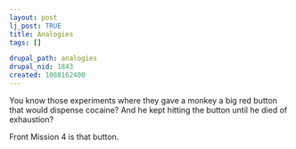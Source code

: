```yaml
--- 
layout: post
lj_post: TRUE
title: Analogies
tags: []

drupal_path: analogies
drupal_nid: 1843
created: 1088162400
---
```

You know those experiments where they gave a monkey a big red button that would dispense cocaine? And he kept hitting the button until he died of exhaustion?

Front Mission 4 is that button.
